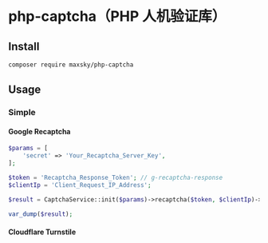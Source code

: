 # php-captcha（PHP 人机验证库）

## Install

```bash
composer require maxsky/php-captcha
```

## Usage

### Simple

#### Google Recaptcha

```php
$params = [
    'secret' => 'Your_Recaptcha_Server_Key',
];

$token = 'Recaptcha_Response_Token'; // g-recaptcha-response
$clientIp = 'Client_Request_IP_Address';

$result = CaptchaService::init($params)->recaptcha($token, $clientIp)->verify();

var_dump($result);
```

#### Cloudflare Turnstile
